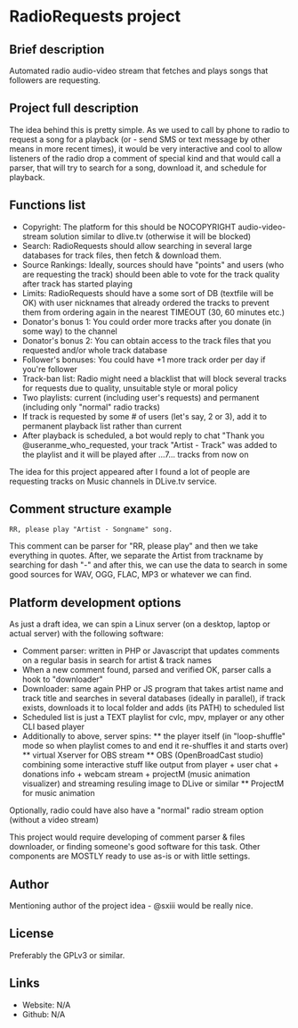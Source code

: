 # RadioRequests project

## Brief description
Automated radio audio-video stream that fetches and plays songs that followers are requesting.

## Project full description
The idea behind this is pretty simple. As we used to call by phone to radio to request a song for a playback 
(or - send SMS or text message by other means in more recent times), it would be very interactive and cool to
allow listeners of the radio drop a comment of special kind and that would call a parser, that will try to
search for a song, download it, and schedule for playback.

## Functions list
* Copyright: The platform for this should be NOCOPYRIGHT audio-video-stream solution similar to dlive.tv (otherwise it will be blocked)
* Search: RadioRequests should allow searching in several large databases for track files, then fetch & download them.
* Source Rankings: Ideally, sources should have "points" and users (who are requesting the track) should been able to vote for the track quality after track has started playing
* Limits: RadioRequests should have a some sort of DB (textfile will be OK) with user nicknames that already ordered the tracks to prevent them from ordering again in the nearest TIMEOUT (30, 60 minutes etc.)
* Donator's bonus 1: You could order more tracks after you donate (in some way) to the channel
* Donator's bonus 2: You can obtain access to the track files that you requested and/or whole track database
* Follower's bonuses: You could have +1 more track order per day if you're follower
* Track-ban list: Radio might need a blacklist that will block several tracks for requests due to quality, unsuitable style or moral policy
* Two playlists: current (including user's requests) and permanent (including only "normal" radio tracks)
* If track is requested by some # of users (let's say, 2 or 3), add it to permanent playback list rather than current
* After playback is scheduled, a bot would reply to chat "Thank you @useranme_who_requested, your track "Artist - Track" was added to the playlist and it will be played after ...7... tracks from now on

The idea for this project appeared after I found a lot of people are requesting tracks on Music channels in DLive.tv service.

## Comment structure example
```
RR, please play "Artist - Songname" song.
```
This comment can be parser for "RR, please play" and then we take everything in quotes. After, we separate the Artist from trackname by searching for dash "-" and after this, we can use the data to search in some good sources for WAV, OGG, FLAC, MP3 or whatever we can find.

## Platform development options
As just a draft idea, we can spin a Linux server (on a desktop, laptop or actual server) with the following software:
* Comment parser: written in PHP or Javascript that updates comments on a regular basis in search for artist & track names
* When a new comment found, parsed and verified OK, parser calls a hook to "downloader"
* Downloader: same again PHP or JS program that takes artist name and track title and searches in several databases (ideally in parallel), if track exists, downloads it to local folder and adds (its PATH) to scheduled list
* Scheduled list is just a TEXT playlist for cvlc, mpv, mplayer or any other CLI based player
* Additionally to above, server spins:
** the player itself (in "loop-shuffle" mode so when playlist comes to and end it re-shuffles it and starts over)
** virtual Xserver for OBS stream
** OBS (OpenBroadCast studio) combining some interactive stuff like output from player + user chat + donations info + webcam stream + projectM (music animation visualizer) and streaming resuling image to DLive or similar
** ProjectM for music animation

Optionally, radio could have also have a "normal" radio stream option (without a video stream)

This project would require developing of comment parser & files downloader, or finding someone's good software for this task.
Other components are MOSTLY ready to use as-is or with little settings.

## Author
Mentioning author of the project idea - @sxiii would be really nice.

## License
Preferably the GPLv3 or similar.

## Links
* Website: N/A
* Github: N/A
